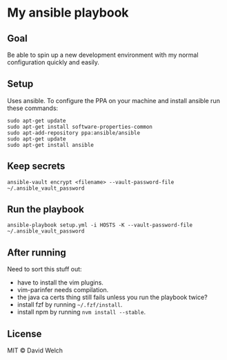 # My ansible playbook

## Goal

Be able to spin up a new development environment with my normal configuration quickly and easily.

## Setup

Uses ansible.  To configure the PPA on your machine and install ansible run these commands:

```
sudo apt-get update
sudo apt-get install software-properties-common
sudo apt-add-repository ppa:ansible/ansible
sudo apt-get update
sudo apt-get install ansible
```

## Keep secrets

```
ansible-vault encrypt <filename> --vault-password-file ~/.ansible_vault_password
```

## Run the playbook

```
ansible-playbook setup.yml -i HOSTS -K --vault-password-file ~/.ansible_vault_password
```

## After running

Need to sort this stuff out:
 - have to install the vim plugins.
 - vim-parinfer needs compilation.
 - the java ca certs thing still fails unless you run the playbook twice?
 - install fzf by running `~/.fzf/install`.
 - install npm by running `nvm install --stable`.

## License

MIT © David Welch
